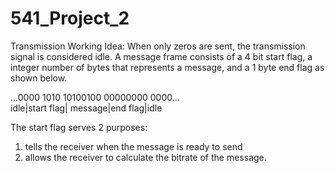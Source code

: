 # 541_Project_2
Transmission Working Idea:
When only zeros are sent, the transmission signal is considered idle.
A message frame consists of a 4 bit start flag, a integer number of bytes that represents a message, and a 1 byte end flag as shown below.

...0000    1010    10100100 00000000 0000...  
   idle|start flag| message|end flag|idle

The start flag serves 2 purposes:
1) tells the receiver when the message is ready to send
2) allows the receiver to calculate the bitrate of the message.
